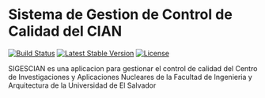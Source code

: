 # Sistema de Gestion de Control de Calidad del CIAN

[![Build Status](https://travis-ci.org/laravel/framework.svg)](https://travis-ci.org/laravel/framework)
[![Latest Stable Version](https://poser.pugx.org/laravel/framework/v/stable.svg)](https://packagist.org/packages/laravel/framework)
[![License](https://poser.pugx.org/laravel/framework/license.svg)](https://packagist.org/packages/laravel/framework)

SIGESCIAN es una aplicacion para gestionar el control de calidad del Centro de Investigaciones y Aplicaciones Nucleares de la Facultad de Ingenieria y Arquitectura de la Universidad de El Salvador